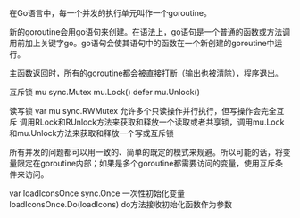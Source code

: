 在Go语言中，每一个并发的执行单元叫作一个goroutine。

新的goroutine会用go语句来创建。在语法上，go语句是一个普通的函数或方法调用前加上关键字go。go语句会使其语句中的函数在一个新创建的goroutine中运行。

主函数返回时，所有的goroutine都会被直接打断（输出也被清除），程序退出。

互斥锁
mu      sync.Mutex
mu.Lock()
defer mu.Unlock()

读写锁
var mu sync.RWMutex 允许多个只读操作并行执行，但写操作会完全互斥
调用RLock和RUnlock方法来获取和释放一个读取或者共享锁，调用mu.Lock和mu.Unlock方法来获取和释放一个写或互斥锁

所有并发的问题都可以用一致的、简单的既定的模式来规避。所以可能的话，将变量限定在goroutine内部；如果是多个goroutine都需要访问的变量，使用互斥条件来访问。

var loadIconsOnce sync.Once 一次性初始化变量
loadIconsOnce.Do(loadIcons) do方法接收初始化函数作为参数
